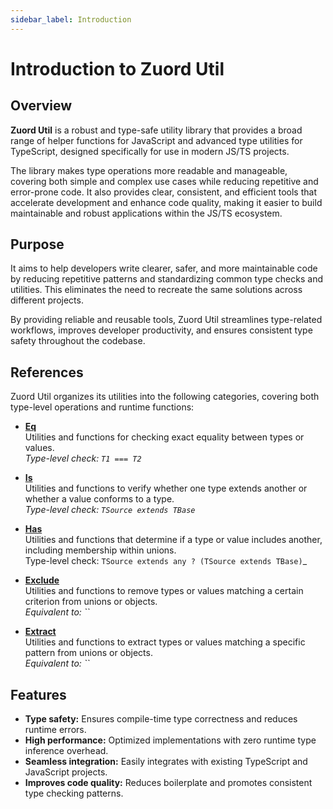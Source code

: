 ```yaml
---
sidebar_label: Introduction
---
```


# Introduction to Zuord Util

## Overview

**Zuord Util** is a robust and type-safe utility library that provides a broad range of helper functions for JavaScript and advanced type utilities for TypeScript, designed specifically for use in modern JS/TS projects.

The library makes type operations more readable and manageable, covering both simple and complex use cases while reducing repetitive and error-prone code. It also provides clear, consistent, and efficient tools that accelerate development and enhance code quality, making it easier to build maintainable and robust applications within the JS/TS ecosystem.

## Purpose

It aims to help developers write clearer, safer, and more maintainable code by reducing repetitive patterns and standardizing common type checks and utilities. This eliminates the need to recreate the same solutions across different projects.

By providing reliable and reusable tools, Zuord Util streamlines type-related workflows, improves developer productivity, and ensures consistent type safety throughout the codebase.

## References

Zuord Util organizes its utilities into the following categories, covering both type-level operations and runtime functions:

- **[Eq](./references/eq/)**  
  Utilities and functions for checking exact equality between types or values.  
  _Type-level check: `T1 === T2`_

- **[Is](./references/is/)**  
  Utilities and functions to verify whether one type extends another or whether a value conforms to a type.  
  _Type-level check: `TSource extends TBase`_

- **[Has](./references/has/)**  
  Utilities and functions that determine if a type or value includes another, including membership within unions.  
  Type-level check: `TSource extends any ? (TSource extends TBase)`_

- **[Exclude](./references/exclude/)**  
  Utilities and functions to remove types or values matching a certain criterion from unions or objects.  
  _Equivalent to: ``_

- **[Extract](./references/extract/)**  
  Utilities and functions to extract types or values matching a specific pattern from unions or objects.  
  _Equivalent to: ``_

## Features
- **Type safety:** Ensures compile-time type correctness and reduces runtime errors.  
- **High performance:** Optimized implementations with zero runtime type inference overhead.  
- **Seamless integration:** Easily integrates with existing TypeScript and JavaScript projects.  
- **Improves code quality:** Reduces boilerplate and promotes consistent type checking patterns.  